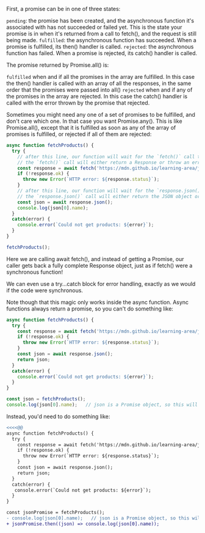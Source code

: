 First, a promise can be in one of three states:

`pending`: the promise has been created, and the asynchronous function it's associated with has not succeeded or failed yet. This is the state your promise is in when it's returned from a call to fetch(), and the request is still being made.
`fulfilled`: the asynchronous function has succeeded. When a promise is fulfilled, its then() handler is called.
`rejected`: the asynchronous function has failed. When a promise is rejected, its catch() handler is called.

The promise returned by Promise.all() is:

`fulfilled` when and if all the promises in the array are fulfilled. In this case the then() handler is called with an array of all the responses, in the same order that the promises were passed into all()
`rejected` when and if any of the promises in the array are rejected. In this case the catch() handler is called with the error thrown by the promise that rejected.

Sometimes you might need any one of a set of promises to be fulfilled, and don't care which one. In that case you want Promise.any(). This is like Promise.all(), except that it is fulfilled as soon as any of the array of promises is fulfilled, or rejected if all of them are rejected:

```js
async function fetchProducts() {
  try {
    // after this line, our function will wait for the `fetch()` call to be settled
    // the `fetch()` call will either return a Response or throw an error
    const response = await fetch('https://mdn.github.io/learning-area/javascript/apis/fetching-data/can-store/products.json');
    if (!response.ok) {
      throw new Error(`HTTP error: ${response.status}`);
    }
    // after this line, our function will wait for the `response.json()` call to be settled
    // the `response.json()` call will either return the JSON object or throw an error
    const json = await response.json();
    console.log(json[0].name);
  }
  catch(error) {
    console.error(`Could not get products: ${error}`);
  }
}

fetchProducts();
```

Here we are calling await fetch(), and instead of getting a Promise, our caller gets back a fully complete Response object, just as if fetch() were a synchronous function!

We can even use a try...catch block for error handling, exactly as we would if the code were synchronous.

Note though that this magic only works inside the async function. Async functions always return a promise, so you can't do something like:
```js
async function fetchProducts() {
  try {
    const response = await fetch('https://mdn.github.io/learning-area/javascript/apis/fetching-data/can-store/products.json');
    if (!response.ok) {
      throw new Error(`HTTP error: ${response.status}`);
    }
    const json = await response.json();
    return json;
  }
  catch(error) {
    console.error(`Could not get products: ${error}`);
  }
}

const json = fetchProducts();
console.log(json[0].name);   // json is a Promise object, so this will not work
```

Instead, you'd need to do something like:

```diff
<<<<@@
async function fetchProducts() {
  try {
    const response = await fetch('https://mdn.github.io/learning-area/javascript/apis/fetching-data/can-store/products.json');
    if (!response.ok) {
      throw new Error(`HTTP error: ${response.status}`);
    }
    const json = await response.json();
    return json;
  }
  catch(error) {
   console.error(`Could not get products: ${error}`);
  }
}

const jsonPromise = fetchProducts();
- console.log(json[0].name);   // json is a Promise object, so this will not work
+ jsonPromise.then((json) => console.log(json[0].name));
```

